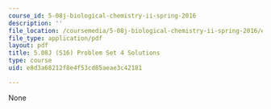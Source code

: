 ```yaml
---
course_id: 5-08j-biological-chemistry-ii-spring-2016
description: ''
file_location: /coursemedia/5-08j-biological-chemistry-ii-spring-2016/e8d3a68212f8e4f53cd85aeae3c42181_MIT5_08jS16ps4_soln.pdf
file_type: application/pdf
layout: pdf
title: 5.08J (S16) Problem Set 4 Solutions
type: course
uid: e8d3a68212f8e4f53cd85aeae3c42181

---
```

None